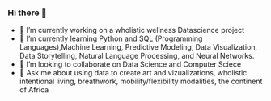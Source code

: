 ### Hi there 👋

<!--
**Iamlegend-Imani/Iamlegend-Imani** is a ✨ _special_ ✨ repository because its `README.md` (this file) appears on your GitHub profile.

Here are some ideas to get you started:

-->

- 🔭 I’m currently working on a wholistic wellness Datascience project
- 🌱 I’m currently learning Python and SQL (Programming Languages),Machine Learning, Predictive Modeling, Data Visualization, 
Data Storytelling, Natural Language Processing, and Neural Networks.
- 👯 I’m looking to collaborate on Data Science and Computer Sciece
- 💬 Ask me about using data to create art and vizualizations, wholistic intentional living, breathwork, mobility/flexibility modalities, the continent of Africa

<!--
- 🤔 I’m looking for help with ...
- 📫 How to reach me: 
- 😄 Pronouns: ...
- ⚡ Fun fact: ...
-->
